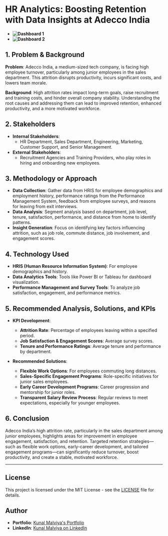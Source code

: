 # HR Analytics: Boosting Retention with Data Insights at Adecco India

- **![Dashboard 1](Dashboard1.jpg)**
- **![Dashboard 2](Dashboard2.jpg)**

## 1. Problem & Background
**Problem**: Adecco India, a medium-sized tech company, is facing high employee turnover, particularly among junior employees in the sales department. This attrition disrupts productivity, incurs significant costs, and lowers team morale.

**Background**: High attrition rates impact long-term goals, raise recruitment and training costs, and hinder overall company stability. Understanding the root causes and addressing them can lead to improved retention, enhanced productivity, and a more motivated workforce.

## 2. Stakeholders
- **Internal Stakeholders**:
  - HR Department, Sales Department, Engineering, Marketing, Customer Support, and Senior Management.
- **External Stakeholders**:
  - Recruitment Agencies and Training Providers, who play roles in hiring and onboarding new employees.

## 3. Methodology or Approach
- **Data Collection**: Gather data from HRIS for employee demographics and employment history, performance ratings from the Performance Management System, feedback from employee surveys, and reasons for leaving from exit interviews.
- **Data Analysis**: Segment analysis based on department, job level, tenure, satisfaction, performance, and distance from home to identify patterns.
- **Insight Generation**: Focus on identifying key factors influencing attrition, such as job role, commute distance, job involvement, and engagement scores.

## 4. Technology Used
- **HRIS (Human Resource Information System)**: For employee demographics and history.
- **Data Analytics Tools**: Tools like Power BI or Tableau for dashboard visualization.
- **Performance Management and Survey Tools**: To analyze job satisfaction, engagement, and performance metrics.

## 5. Recommended Analysis, Solutions, and KPIs
- **KPI Development**:
  - **Attrition Rate**: Percentage of employees leaving within a specified period.
  - **Job Satisfaction & Engagement Scores**: Average survey scores.
  - **Tenure and Performance Ratings**: Average tenure and performance by department.

- **Recommended Solutions**:
  - **Flexible Work Options**: For employees commuting long distances.
  - **Sales-Specific Engagement Programs**: Role-specific initiatives for junior sales employees.
  - **Early Career Development Programs**: Career progression and mentorship for junior roles.
  - **Transparent Salary Review Process**: Regular reviews to meet expectations, especially for younger employees.

## 6. Conclusion
Adecco India’s high attrition rate, particularly in the sales department among junior employees, highlights areas for improvement in employee engagement, satisfaction, and retention. Targeted retention strategies—such as flexible work options, early-career development, and tailored engagement programs—can significantly reduce turnover, boost productivity, and create a stable, motivated workforce.

---

## License
This project is licensed under the MIT License - see the [LICENSE](LICENSE) file for details.

## Author
- **Portfolio**: [Kunal Malviya's Portfolio](https://peerlist.io/kunalmalviya06)
- **LinkedIn**: [Kunal Malviya on LinkedIn](https://www.linkedin.com/in/kunal-malviya-0b6340289/details/skills/)

